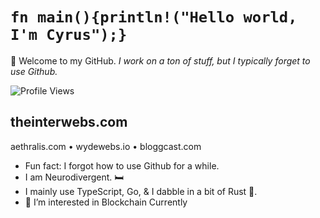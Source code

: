 # `fn main(){println!("Hello world, I'm Cyrus");}`
🖖 Welcome to my GitHub.
_I work on a ton of stuff, but I typically forget to use Github._

![Profile Views](https://komarev.com/ghpvc/?username=cyrooz&color=brightgreen)


theinterwebs.com
-
aethralis.com
•
wydewebs.io
•
bloggcast.com
- Fun fact: I forgot how to use Github for a while.
- I am Neurodivergent. 🛏️
- I mainly use TypeScript, Go, & I dabble in a bit of Rust 🦀.
- 👀 I’m interested in Blockchain Currently


<!---
cyrooz/cyrooz is a ✨ special ✨ repository because its `README.md` (this file) appears on your GitHub profile.
You can click the Preview link to take a look at your changes.
--->
